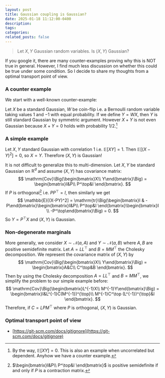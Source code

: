 ```yaml
---
layout: post
title: Gaussian coupling is Gaussian?
date: 2025-01-18 11:12:00-0400
description: 
tags: 
categories:
related_posts: false
---
```


> Let $X,Y$ Gaussian random variables. Is $(X,Y)$ Gaussian?

If you google it, there are many counter-examples proving why this is NOT true in general. However, I find much less discussion on whether this could be true under some condition. So I decide to share my thoughts from a optimal transport point of view. 

### A counter example
We start with a well-known counter-example:

Let $X$ be a standard Gaussian, $W$ be coin-flip i.e. a Bernoulli random variable
taking values 1 and −1 with equal probability. If we define $Y = W X$, then $Y$ is still standard Gaussian by symmetric argument. However $X+Y$ is not even Gaussian because $X+Y = 0$ holds with probability $1/2$.[^2]

[^2]: By the way, $\mathbb{E}[XY] = 0$. This is also an example when uncorrelated but dependent. Anyhow we have a counter example.

### A simple example

Let $X,Y$ standard Gaussian with correlation $1$ i.e. $\mathbb{E}[XY] = 1$. Then $\mathbb{E}[(X-Y)^2] = 0$, so $X=Y$. Therefore $(X,Y)$ is Gaussian!

It is not difficult to generalize this to multi-dimension. Let $X,Y$ be standard Gaussian on $\mathbb{R}^d$ and assume $(X,Y)$ has covariance matrix:
$$
\mathrm{Cov}\Big(\begin{bmatrix}X\\ Y\end{bmatrix}\Big) =  \begin{bmatrix}I&P\\ P^\top&I \end{bmatrix}.
$$
If $P$ is orthogonal[^1] i.e. $PP^\top = I$, then similarly we get 
$$
\mathbb{E}[(X-PY)^2] = \mathrm{tr}\Big(\begin{bmatrix}I & -P\end{bmatrix}\begin{bmatrix}I&P\\ P^\top&I \end{bmatrix}\begin{bmatrix}I \\ -P^\top\end{bmatrix}\Big) = 0.
$$ 
So $Y = P^\top X$ and $(X,Y)$ is Gaussian. 

[^1]: $\begin{bmatrix}I&P\\ P^\top&I \end{bmatrix}$ is positive semidefinite if and only if $P$ is a contraction matrix. 

### Non-degenerate marginals

More generally, we consider $X \sim \mathcal{N}(a,A)$ and $Y \sim \mathcal{N}(a,B)$ where $A,B$ are positive semidefinite matrix. Let $A = LL^\top$ and $B= MM^\top$ the Cholesky decomposition. We represent the covariance matrix of $(X,Y)$ by 
$$
\mathrm{Cov}\Big(\begin{bmatrix}X\\ Y\end{bmatrix}\Big) =  \begin{bmatrix}A&C\\ C^\top&B \end{bmatrix}.
$$
Then by using the Cholesky decomposition $A = LL^\top$ and $B= MM^\top$, we simplify the problem to our simple example before:
$$
\mathrm{Cov}\Big(\begin{bmatrix}L^{-1}X\\ M^{-1}Y\end{bmatrix}\Big) =  \begin{bmatrix}I&L^{-1}C(M^{-1})^{\top}\\ M^{-1}C^\top (L^{-1})^{\top}&I \end{bmatrix}.
$$
Therefore, if $C = LPM^{\top}$ where $P$ is orthogonal, $(X,Y)$ is Gaussian.

### Optimal transport point of view





- [https://git-scm.com/docs/gitignore](https://git-scm.com/docs/gitignore)